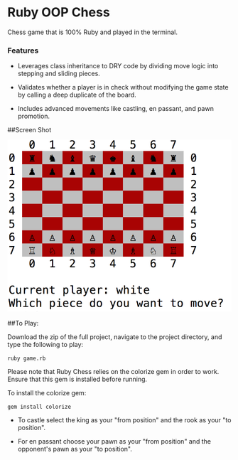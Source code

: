 # Ruby OOP Chess
Chess game that is 100% Ruby and played in the terminal.

### Features

+ Leverages class inheritance to DRY code by dividing move logic into stepping and sliding pieces.

+ Validates whether a player is in check without modifying the game state by calling a deep duplicate of the board.

+ Includes advanced movements like castling, en passant, and pawn promotion.

##Screen Shot

![Screen Shot](https://raw.githubusercontent.com/fleemaja/ruby_chess/master/images/chess.png)

##To Play:

Download the zip of the full project, navigate to the project directory, and type the following to play:

    ruby game.rb


Please note that Ruby Chess relies on the colorize gem in order to work. Ensure that this gem is installed before running.

To install the colorize gem:

    gem install colorize

+ To castle select the king as your "from position" and the rook as your "to position".

+ For en passant choose your pawn as your "from position" and the opponent's pawn as your "to position".
